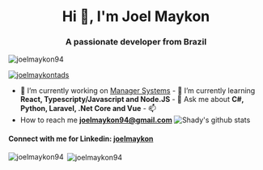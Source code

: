 <h1 align="center">Hi 👋, I'm Joel Maykon</h1>
<h3 align="center">A passionate developer from Brazil</h3>

<p align="left"><img src="https://komarev.com/ghpvc/?username=joelmaykon94&label=Profile%20views&color=0e75b6&style=flat" alt="joelmaykon94" /></p>

<p align="left">
    <a href="https://github.com/ryo-ma/github-profile-trophy"><img src="https://github-profile-trophy.vercel.app/?username=joelmaykontads" alt="joelmaykontads" /></a>
</p>

- 🔭 I’m currently working on [Manager Systems](https://github.com/joelmaykonTADS/manager-systems) - 🌱 I’m currently learning **React, Typescripty/Javascript and Node.JS** - 💬 Ask me about **C#, Python, Laravel, .Net Core and Vue** - 📫
- How to reach me **joelmaykon94@gmail.com** ![Shady's github stats](https://cr-skills-chart-widget.azurewebsites.net/api/api?username=joelmaykon94&skills=Rust,C,C%2B%2B,C%23,Dart,JavaScript,Java,PHP,Typescript,Vue,ReactJS,AWS&width=820)

<p align="left"></p>
<h4 align="left">Connect with me for Linkedin:
  <a href="https://linkedin.com/in/joelmaykon" target="blank">
    joelmaykon
  </a>
</h4>

<p><img align="left" src="https://github-readme-stats.vercel.app/api/top-langs/?username=joelmaykon94&layout=compact" alt="joelmaykon94" /></p>

<p>&nbsp;<img align="center" src="https://github-readme-stats.vercel.app/api?username=joelmaykon94&show_icons=true" alt="joelmaykon94" /></p>
